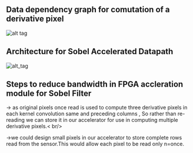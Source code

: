## Data dependency graph for comutation of a derivative pixel

![alt tag](https://cloud.githubusercontent.com/assets/17951883/23996071/2b1df750-0a72-11e7-97fe-08915c0668e1.png)


## Architecture for Sobel Accelerated Datapath
![alt_tag](https://cloud.githubusercontent.com/assets/17951883/24008316/4a3c9f7c-0a97-11e7-8376-38e01bd0f8b4.png)


## Steps to reduce bandwidth in FPGA accleration module for Sobel Filter

-> as original pixels once read is used to compute three derivative pixels in each kernel convolution same and preceding columns , So rather than re-reading we can store it in our accelerator for use in computing multiple derivative pixels.< br/>

->we could design small pixels in our accelerator to store complete rows read from the sensor.This would allow each pixel to be read only n=once.
